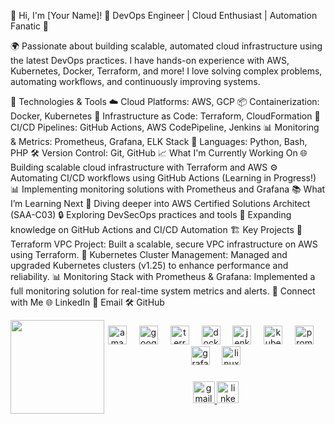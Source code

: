 👋 Hi, I'm [Your Name]!
🚀 DevOps Engineer | Cloud Enthusiast | Automation Fanatic 🚀

🌍 Passionate about building scalable, automated cloud infrastructure using the latest DevOps practices. I have hands-on experience with AWS, Kubernetes, Docker, Terraform, and more! I love solving complex problems, automating workflows, and continuously improving systems.

🔧 Technologies & Tools
☁️ Cloud Platforms: AWS, GCP
📦 Containerization: Docker, Kubernetes
📜 Infrastructure as Code: Terraform, CloudFormation
🔄 CI/CD Pipelines: GitHub Actions, AWS CodePipeline, Jenkins
📊 Monitoring & Metrics: Prometheus, Grafana, ELK Stack
🐍 Languages: Python, Bash, PHP
🛠 Version Control: Git, GitHub
📈 What I'm Currently Working On
🌐 Building scalable cloud infrastructure with Terraform and AWS
⚙️ Automating CI/CD workflows using GitHub Actions (Learning in Progress!)
📊 Implementing monitoring solutions with Prometheus and Grafana
📚 What I’m Learning Next
🚀 Diving deeper into AWS Certified Solutions Architect (SAA-C03)
🔒 Exploring DevSecOps practices and tools
🤖 Expanding knowledge on GitHub Actions and CI/CD Automation
🏗️ Key Projects
📡 Terraform VPC Project: Built a scalable, secure VPC infrastructure on AWS using Terraform.
🚀 Kubernetes Cluster Management: Managed and upgraded Kubernetes clusters (v1.25) to enhance performance and reliability.
📊 Monitoring Stack with Prometheus & Grafana: Implemented a full monitoring solution for real-time system metrics and alerts.
🔗 Connect with Me
🌐 LinkedIn
📧 Email
🛠️ GitHub

<img align="left" height="150" src="https://media2.giphy.com/media/v1.Y2lkPTc5MGI3NjExNWlsMzg0cmlwaGNwcnR0Y3c0aGJ0aHo5MWZ6MnFieGFvazg0OWUxbiZlcD12MV9pbnRlcm5hbF9naWZfYnlfaWQmY3Q9Zw/du3J3cXyzhj75IOgvA/giphy.webp"  />

###

<div align="center">
  <img src="https://skillicons.dev/icons?i=aws" height="30" alt="amazonwebservices logo"  />
  <img width="12" />
  <img src="https://skillicons.dev/icons?i=gcp" height="30" alt="googlecloud logo"  />
  <img width="12" />
  <img src="https://cdn.simpleicons.org/terraform/7B42BC" height="30" alt="terraform logo"  />
  <img width="12" />
  <img src="https://skillicons.dev/icons?i=docker" height="30" alt="docker logo"  />
  <img width="12" />
  <img src="https://skillicons.dev/icons?i=jenkins" height="30" alt="jenkins logo"  />
  <img width="12" />
  <img src="https://skillicons.dev/icons?i=kubernetes" height="30" alt="kubernetes logo"  />
  <img width="12" />
  <img src="https://cdn.simpleicons.org/prometheus/E6522C" height="30" alt="prometheus logo"  />
  <img width="12" />
  <img src="https://skillicons.dev/icons?i=grafana" height="30" alt="grafana logo"  />
  <img width="12" />
  <img src="https://skillicons.dev/icons?i=linux" height="30" alt="linux logo"  />
</div>

###

<div align="center">
  <a href="adanabdillahi30@gmail.com" target="_blank">
    <img src="https://img.shields.io/static/v1?message=Gmail&logo=gmail&label=&color=D14836&logoColor=white&labelColor=&style=for-the-badge" height="35" alt="gmail logo"  />
  </a>
  <a href="https://www.linkedin.com/in/aabdillahi/" target="_blank">
    <img src="https://img.shields.io/static/v1?message=LinkedIn&logo=linkedin&label=&color=0077B5&logoColor=white&labelColor=&style=for-the-badge" height="35" alt="linkedin logo"  />
  </a>
</div>

###
